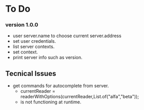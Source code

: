 # To Do

### version 1.0.0

+ user server.name to choose current server.address
+ set user credentials.
+ list server contexts.
+ set context.
+ print server info such as version.

## Tecnical Issues

- get commands for autocomplete from server.
    - currentReader = readerWithOptions(currentReader,List.of("alfa","beta"));
    - is not functioning at runtime. 
